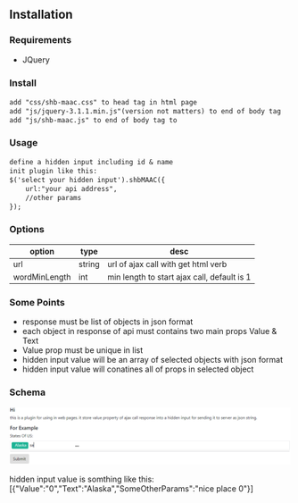 
## Installation

### Requirements

* JQuery

### Install
```
add "css/shb-maac.css" to head tag in html page
add "js/jquery-3.1.1.min.js"(version not matters) to end of body tag
add "js/shb-maac.js" to end of body tag to
```
### Usage
```
define a hidden input including id & name
init plugin like this: 
$('select your hidden input').shbMAAC({
    url:"your api address",
    //other params
});
```

### Options

| option | type | desc |
| --- | --- |--- |
|  url | string |  url of ajax call with get html verb
| wordMinLength | int | min length to start ajax call, default is 1 |

### Some Points

* response must be list of objects in json format
* each object in response of api must contains two main props Value & Text
* Value prop must be unique in list
* hidden input value will be an array of selected objects with json format
* hidden input value will conatines all of props in selected object

### Schema
![alt text](assets/exp1.png)

 hidden input value is somthing like this:
 [{"Value":"0","Text":"Alaska","SomeOtherParams":"nice place 0"}]